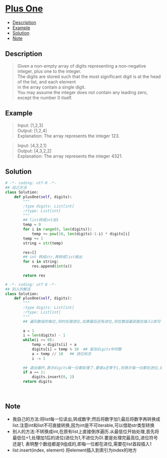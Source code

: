 # [Plus One](https://leetcode.com/problems/plus-one/description/)

<!-- GFM-TOC -->
* <a href="#Description">Description</a>
* <a href="#Example">Example</a>
* <a href="#Solution">Solution</a>
* <a href="#Note">Note</a>
<!-- GFM-TOC -->


## <a name="Description">Description</a>
>Given a non-empty array of digits representing a non-negative integer, plus one to the integer.</br>
The digits are stored such that the most significant digit is at the head of the list, and each element </br>
in the array contain a single digit.</br>
You may assume the integer does not contain any leading zero, except the number 0 itself.</br>

## <a name="Example">Example</a>
>Input: [1,2,3]</br>
Output: [1,2,4]</br>
Explanation: The array represents the integer 123.</br>

>Input: [4,3,2,1]</br>
Output: [4,3,2,2]</br>
Explanation: The array represents the integer 4321.</br>

## <a name="Solution">Solution</a>
```python
# -*- coding: utf-8 -*-
## 自己方法
class Solution:
    def plusOne(self, digits):
        """
        :type digits: List[int]
        :rtype: List[int]
        """
        ## list转成int加1
        temp = 0
        for i in range(0, len(digits)):
            temp += pow(10, len(digits)-1-i) * digits[i]
        temp += 1
        string = str(temp)
        
        res=[]
        ## int 转成str,再转成list输出  
        for s in string:
            res.append(int(s))
            
        return res
```

```python
# -*- coding: utf-8 -*-
## 别人的解法
class Solution:
    def plusOne(self, digits):
        """
        :type digits: List[int]
        :rtype: List[int]
        """
        ## 遍历数组的每位,同时处理进位,如果最后还有进位,则在数组最前面在插入1即可
        
        a = 1  
        i = len(digits) - 1
        while(i >= 0):
            temp = digits[i] + a
            digits[i] = temp % 10  ## 留在digits中的数
            a = temp // 10   ## 进位标志
            i -= 1
        
        ## 退出循环,表示digits每一位都处理了,要是a还等于1,则表示每一位都在进位,即每一位都是9
        if a == 1:
            digits.insert(0, 1)
        return digits
        
        

```    
## <a name="Note">Note</a>
* 我自己的方法:将list每一位读出,转成数字;然后将数字加1;最后将数字再转换成list.注意int和list不可直接转换,因为int是不可iterable,可以借助str类型转换
* 别人的方法:不转换成int,在原有list上直接倒序遍历.从最低位开始处理,首先将最低位+1,处理加1后的进位(进位为1,不进位为0).要是处理完最高位,进位符号还是1,
表明整个数组都是9组成的,即每一位都在进位,需要在list首段插入1
* list.insert(index, element) 将element插入到索引为index的地方
  






